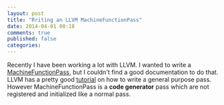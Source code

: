 ```yaml
---
layout: post
title: "Rriting an LLVM MachineFunctionPass"
date: 2014-04-01 00:18
comments: true
published: false
categories: 
---
```


Recently I have been working a lot with LLVM. I wanted to write a
[MachineFunctionPass](//llvm.org/docs/WritingAnLLVMPass.html#the-machinefunctionpass-class), but I couldn't find a good documentation to do that. LLVM has a pretty good [tutorial](//llvm.org/docs/WritingAnLLVMPass.html) on how to write a
general purpose pass. However MachineFunctionPass is a **code
generator**
pass which are not registered and initialized like a normal pass.



